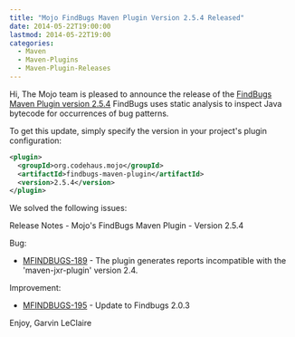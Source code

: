 ```yaml
---
title: "Mojo FindBugs Maven Plugin Version 2.5.4 Released"
date: 2014-05-22T19:00:00
lastmod: 2014-05-22T19:00
categories:
  - Maven
  - Maven-Plugins
  - Maven-Plugin-Releases
---
```

Hi,
The Mojo team is pleased to announce the release of the 
[FindBugs Maven Plugin version 2.5.4](http://mojo.codehaus.org/findbugs-maven-plugin-2.5.4/)
FindBugs uses static analysis to inspect Java bytecode for occurrences
of bug patterns.

To get this update, simply specify the version in your project's
plugin configuration:

```xml
<plugin>
  <groupId>org.codehaus.mojo</groupId>
  <artifactId>findbugs-maven-plugin</artifactId>
  <version>2.5.4</version>
</plugin>
```

<!-- more -->

We solved the following issues:

Release Notes - Mojo's FindBugs Maven Plugin - Version 2.5.4

Bug:

 * [MFINDBUGS-189](https://issues.apache.org/jira/browse/MFINDBUGS-189) - The plugin generates reports incompatible with the 'maven-jxr-plugin' version 2.4.

Improvement:

 * [MFINDBUGS-195](https://issues.apache.org/jira/browse/MFINDBUGS-195) - Update to Findbugs 2.0.3


Enjoy,
Garvin LeClaire
